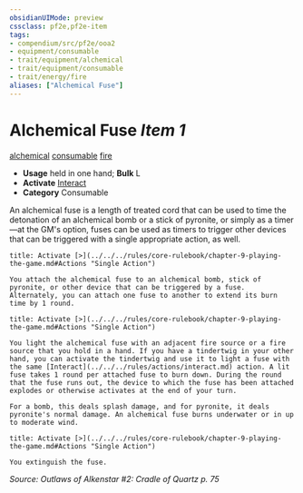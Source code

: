 ```yaml
---
obsidianUIMode: preview
cssclass: pf2e,pf2e-item
tags:
- compendium/src/pf2e/ooa2
- equipment/consumable
- trait/equipment/alchemical
- trait/equipment/consumable
- trait/energy/fire
aliases: ["Alchemical Fuse"]
---
```

# Alchemical Fuse *Item 1*  
[alchemical](alchemical.md)  [consumable](consumable.md)  [fire](fire.md)  

- **Usage** held in one hand; **Bulk** L
- **Activate** [Interact](interact.md)
- **Category** Consumable

An alchemical fuse is a length of treated cord that can be used to time the detonation of an alchemical bomb or a stick of pyronite, or simply as a timer—at the GM's option, fuses can be used as timers to trigger other devices that can be triggered with a single appropriate action, as well.

```ad-embed-ability
title: Activate [>](../../../rules/core-rulebook/chapter-9-playing-the-game.md#Actions "Single Action")

You attach the alchemical fuse to an alchemical bomb, stick of pyronite, or other device that can be triggered by a fuse. Alternately, you can attach one fuse to another to extend its burn time by 1 round.
```

```ad-embed-ability
title: Activate [>](../../../rules/core-rulebook/chapter-9-playing-the-game.md#Actions "Single Action")

You light the alchemical fuse with an adjacent fire source or a fire source that you hold in a hand. If you have a tindertwig in your other hand, you can activate the tindertwig and use it to light a fuse with the same [Interact](../../../rules/actions/interact.md) action. A lit fuse takes 1 round per attached fuse to burn down. During the round that the fuse runs out, the device to which the fuse has been attached explodes or otherwise activates at the end of your turn.

For a bomb, this deals splash damage, and for pyronite, it deals pyronite's normal damage. An alchemical fuse burns underwater or in up to moderate wind.
```

```ad-embed-ability
title: Activate [>](../../../rules/core-rulebook/chapter-9-playing-the-game.md#Actions "Single Action")

You extinguish the fuse.
```

*Source: Outlaws of Alkenstar #2: Cradle of Quartz p. 75*
